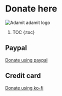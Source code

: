 # Donate here
![](/images/logo.png "Adamit adamit logo")

1. TOC
{:toc}

## Paypal
[Donate using paypal](https://paypal.me/kibutzadamit)
## Credit card
[Donate using ko-fi](https://ko-fi.com/kibutzadamit)